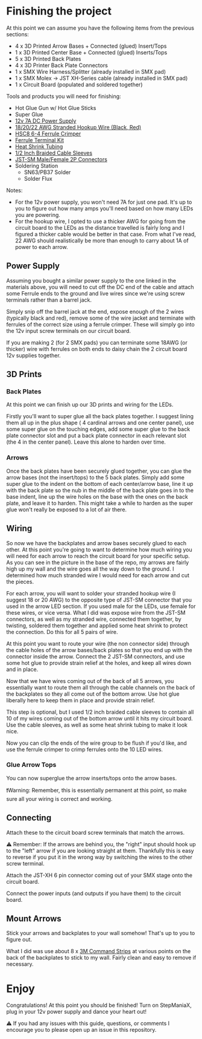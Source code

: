 # Finishing the project

At this point we can assume you have the following items from the previous sections:
- 4 x 3D Printed Arrow Bases + Connected (glued) Insert/Tops
- 1 x 3D Printed Center Base + Connected (glued) Inserts/Tops
- 5 x 3D Printed Back Plates
- 4 x 3D Printer Back Plate Connectors
- 1 x SMX Wire Harness/Splitter (already installed in SMX pad)
- 1 x SMX Molex -> JST XH-Series cable (already installed in SMX pad)
- 1 x Circuit Board (populated and soldered together)

Tools and products you will need for finishing:
- Hot Glue Gun w/ Hot Glue Sticks
- Super Glue
- [12v 7A DC Power Supply](https://www.aliexpress.us/item/1005006333977811.html) 
- [18/20/22 AWG Stranded Hookup Wire (Black, Red)](https://www.aliexpress.us/item/1005002288468147.html)
- [HSC8 6-4 Ferrule Crimper](https://www.amazon.ca/gp/product/B08CXT9Y8L/ref=ppx_yo_dt_b_search_asin_title)
- [Ferrule Terminal Kit](https://www.amazon.ca/Lytool-Insulated-Connectors-Terminals-Single-Line/dp/B0BY2CS16J/ref=sr_1_8)
- [Heat Shrink Tubing](https://www.amazon.ca/Wirefy-180-Heat-Shrink-Tubing/dp/B084GDLSCK/ref=sr_1_5)
- [1/2 Inch Braided Cable Sleeves](https://www.amazon.ca/Pack-33ft-Protector-Expandable-Sleeving/dp/B07ZT9PL72/ref=sr_1_12)
- [JST-SM Male/Female 2P Connectors](https://www.aliexpress.us/item/1005005780885587.html)
- Soldering Station
  - SN63/PB37 Solder
  - Solder Flux

Notes:
- For the 12v power supply, you won't need 7A for just one pad. It's up to you to figure out how many amps you'll need
based on how many LEDs you are powering. 
- For the hookup wire, I opted to use a thicker AWG for going from the circuit board to the LEDs as the distance
travelled is fairly long and I figured a thicker cable would be better in that case. From what I've read, 22 AWG
should realistically be more than enough to carry about 1A of power to each arrow.

## Power Supply
Assuming you bought a similar power supply to the one linked in the materials above, you will need to cut off the DC 
end of the cable and attach some Ferrule ends to the ground and live wires since we're using screw terminals rather
than a barrel jack. 

Simply snip off the barrel jack at the end, expose enough of the 2 wires (typically black and red), remove some of the
wire jacket and terminate with ferrules of the correct size using a ferrule crimper. These will simply go into the 
12v input screw terminals on our circuit board. 

If you are making 2 (for 2 SMX pads) you can terminate some 18AWG (or thicker) wire with ferrules on both ends to daisy
chain the 2 circuit board 12v supplies together. 

## 3D Prints
### Back Plates
At this point we can finish up our 3D prints and wiring for the LEDs. 

Firstly you'll want to super glue all the back plates together. I suggest lining them all up in the plus shape (
4 cardinal arrows and one center panel), use some super glue on the touching edges, add some super glue to the back
plate connector slot and put a back plate connector in each relevant slot (the 4 in the center panel). Leave this alone
to harden over time.

### Arrows
Once the back plates have been securely glued together, you can glue the arrow bases (not the insert/tops) to the 5
back plates. Simply add some super glue to the indent on the bottom of each center/arrow base, line it up with the back
plate so the nub in the middle of the back plate goes in to the base indent, line up the wire holes on the base with
the ones on the back plate, and leave it to harden. This might take a while to harden as the super glue won't really be
exposed to a lot of air there. 

## Wiring
So now we have the backplates and arrow bases securely glued to each other. At this point you're going to want to 
determine how much wiring you will need for each arrow to reach the circuit board for your specific setup. As you can
see in the picture in the base of the repo, my arrows are fairly high up my wall and the wire goes all the way down to
the ground. I determined how much stranded wire I would need for each arrow and cut the pieces. 

For each arrow, you will want to solder your stranded hookup wire (I suggest 18 or 20 AWG) to the opposite type of 
JST-SM connector that you used in the arrow LED section. If you used male for the LEDs, use female for these wires, or
vice versa. What I did was expose wire from the JST-SM connectors, as well as my stranded wire, connected them together,
by twisting, soldered them together and applied some heat shrink to protect the connection. Do this for all 5 pairs of
wire.

At this point you want to route your wire (the non connector side) through the cable holes of the arrow bases/back plates
so that you end up with the connector inside the arrow. Connect the 2 JST-SM connectors, and use some hot glue to provide
strain relief at the holes, and keep all wires down and in place. 

Now that we have wires coming out of the back of all 5 arrows, you essentially want to route them all through the cable
channels on the back of the backplates so they all come out of the bottom arrow. Use hot glue liberally here to keep
them in place and provide strain relief.

This step is optional, but I used 1/2 inch braided cable sleeves to contain all 10 of my wires coming out of the bottom
arrow until it hits my circuit board. Use the cable sleeves, as well as some heat shrink tubing to make it look nice.

Now you can clip the ends of the wire group to be flush if you'd like, and use the ferrule crimper to crimp ferrules
onto the 10 LED wires. 

### Glue Arrow Tops

You can now superglue the arrow inserts/tops onto the arrow bases.

❗Warning: Remember, this is essentially permanent at this point, so make sure all your wiring is correct and working.

## Connecting
Attach these to the circuit board screw terminals that match the arrows. 

⚠️ Remember: If the arrows are behind you, the "right" input should hook up to the "left" arrow if you are looking
straight at them. Thankfully this is easy to reverse if you put it in the wrong way by switching the wires to the other
screw terminal.

Attach the JST-XH 6 pin connector coming out of your SMX stage onto the circuit board. 

Connect the power inputs (and outputs if you have them) to the circuit board.

## Mount Arrows
Stick your arrows and backplates to your wall somehow! That's up to you to figure out.

What I did was use about 8 x [3M Command Strips](https://www.command.com/3M/en_CA/p/d/v000584005/) at various points
on the back of the backplates to stick to my wall. Fairly clean and easy to remove if necessary. 

# Enjoy

Congratulations! At this point you should be finished! Turn on StepManiaX, plug in your 12v power supply and dance your
heart out! 

⚠️ If you had any issues with this guide, questions, or comments I encourage you to please open up an issue in this
repository.
